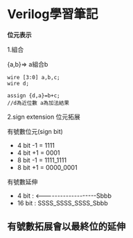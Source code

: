 # Verilog學習筆記
**位元表示** 

1.組合  

{a,b}=> a組合b
 ```
 wire [3:0] a,b,c;
 wire d;
 
 assign {d,a}=b+c;
 //d為近位數 a為加法結果
 ```
 
 2.sign extension 位元拓展  
 
 有號數位元(sign bit)  
 * 4 bit -1 = 1111
 * 4 bit +1 = 0001
 * 8 bit -1 = 1111_1111
 * 8 bit +1 = 0000_0001  
 
 有號數延伸  
 
 * 4 bit  : <-------------------Sbbb  
 * 16 bit : SSSS_SSSS_SSSS_Sbbb 
 
 有號數拓展會以最終位的延伸
 ---------------------------- 
